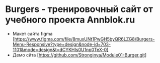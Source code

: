 # Burgers - тренировочный сайт от учебного проекта Annblok.ru

- Макет сайта figma [https://www.figma.com/file/8muxUNt1PwGH5byQR6LZG8/Burgers-Menu-Responsive?type=design&node-id=703-1101&mode=design&t=dCYKHIs0U1np0TeX-0]
- Демо сйта [https://github.com/Stronginya/Module01-Burger.git]
